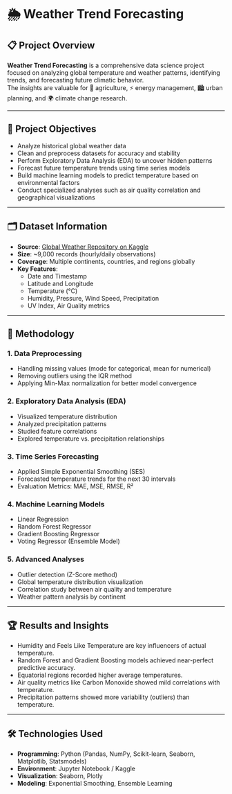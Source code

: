 # 🌦️ Weather Trend Forecasting

## 📋 Project Overview  
**Weather Trend Forecasting** is a comprehensive data science project focused on analyzing global temperature and weather patterns, identifying trends, and forecasting future climatic behavior.  
The insights are valuable for 🌾 agriculture, ⚡ energy management, 🏙️ urban planning, and 🌍 climate change research.

---

## 🎯 Project Objectives  
- Analyze historical global weather data  
- Clean and preprocess datasets for accuracy and stability  
- Perform Exploratory Data Analysis (EDA) to uncover hidden patterns  
- Forecast future temperature trends using time series models  
- Build machine learning models to predict temperature based on environmental factors  
- Conduct specialized analyses such as air quality correlation and geographical visualizations

---

## 🗂️ Dataset Information  
- **Source**: [Global Weather Repository on Kaggle](https://www.kaggle.com/datasets/nelgiriyewithana/global-weather-repository)  
- **Size**: ~9,000 records (hourly/daily observations)  
- **Coverage**: Multiple continents, countries, and regions globally  
- **Key Features**:  
  - Date and Timestamp  
  - Latitude and Longitude  
  - Temperature (°C)  
  - Humidity, Pressure, Wind Speed, Precipitation  
  - UV Index, Air Quality metrics

---

## 🔧 Methodology

### 1. Data Preprocessing  
- Handling missing values (mode for categorical, mean for numerical)  
- Removing outliers using the IQR method  
- Applying Min-Max normalization for better model convergence

### 2. Exploratory Data Analysis (EDA)  
- Visualized temperature distribution  
- Analyzed precipitation patterns  
- Studied feature correlations  
- Explored temperature vs. precipitation relationships

### 3. Time Series Forecasting  
- Applied Simple Exponential Smoothing (SES)  
- Forecasted temperature trends for the next 30 intervals  
- Evaluation Metrics: MAE, MSE, RMSE, R²

### 4. Machine Learning Models  
- Linear Regression  
- Random Forest Regressor  
- Gradient Boosting Regressor  
- Voting Regressor (Ensemble Model)

### 5. Advanced Analyses  
- Outlier detection (Z-Score method)  
- Global temperature distribution visualization  
- Correlation study between air quality and temperature  
- Weather pattern analysis by continent

---

## 🏆 Results and Insights  
- Humidity and Feels Like Temperature are key influencers of actual temperature.  
- Random Forest and Gradient Boosting models achieved near-perfect predictive accuracy.  
- Equatorial regions recorded higher average temperatures.  
- Air quality metrics like Carbon Monoxide showed mild correlations with temperature.  
- Precipitation patterns showed more variability (outliers) than temperature.

---

## 🛠️ Technologies Used  
- **Programming**: Python (Pandas, NumPy, Scikit-learn, Seaborn, Matplotlib, Statsmodels)  
- **Environment**: Jupyter Notebook / Kaggle  
- **Visualization**: Seaborn, Plotly  
- **Modeling**: Exponential Smoothing, Ensemble Learning
